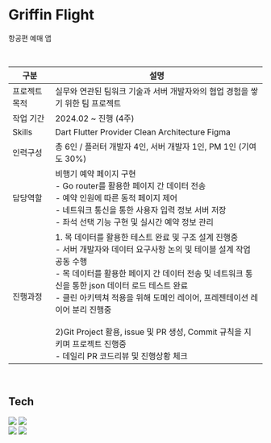 # Griffin Flight

항공편 예매 앱

<br>

|구분|설명|
|----|---|
|프로젝트 목적|실무와 연관된 팀워크 기술과 서버 개발자와의 협업 경험을 쌓기 위한 팀 프로젝트
|작업 기간|2024.02 ~ 진행 (4주)
|Skills|Dart Flutter Provider  Clean Architecture Figma
|인력구성|총 6인 / 플러터 개발자 4인, 서버 개발자 1인, PM 1인 (기여도 30%)
|담당역할|비행기 예약 페이지 구현<br>- Go router를 활용한 페이지 간 데이터 전송<br>- 예약 인원에 따른 동적 페이지 제어<br>- 네트워크 통신을 통한 사용자 입력 정보 서버 저장<br>- 좌석 선택 기능 구현 및 실시간 예약 정보 관리
|진행과정|1. 목 데이터를 활용한 테스트 완료 및 구조 설계 진행중<br>- 서버 개발자와 데이터 요구사항 논의 및 테이블 설계 작업 공동 수행<br>- 목 데이터를 활용한 페이지 간 데이터 전송 및 네트워크 통신을 통한 json 데이터 로드 테스트 완료<br>- 클린 아키텍쳐 적용을 위해 도메인 레이어, 프레젠테이션 레이어 분리 진행중<br><br>2)Git Project 활용, issue 및 PR 생성, Commit 규칙을 지키며 프로젝트 진행중<br>- 데일리 PR 코드리뷰 및 진행상황 체크



<br>

## Tech

<a href="" target="_blank"><img src="https://img.shields.io/badge/Flutter-02569B?style=flat&logo=Flutter&logoColor=white"/></a> 
<a href="" target="_blank"><img src="https://img.shields.io/badge/Dart-0175C2?style=flat&logo=Dart&logoColor=white"/></a>
<br>
<a href="" target="_blank"><img src="https://img.shields.io/badge/Figma-F24E1E?style=flat&logo=Figma&logoColor=white"/></a>
<a href="" target="_blank"><img src="https://img.shields.io/badge/Canva-00C4CC?style=flat&logo=Canva&logoColor=white"/></a>
